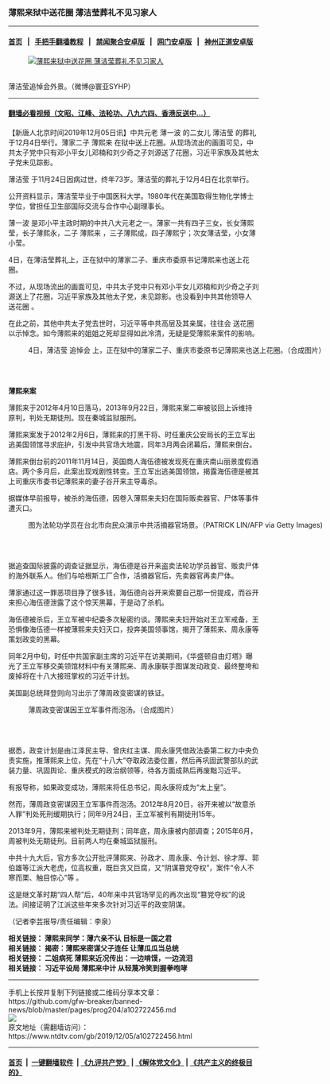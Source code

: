 ### 薄熙来狱中送花圈 薄洁莹葬礼不见习家人
------------------------

#### [首页](https://github.com/gfw-breaker/banned-news/blob/master/README.md) &nbsp;&nbsp;|&nbsp;&nbsp; [手把手翻墙教程](https://github.com/gfw-breaker/guides/wiki) &nbsp;&nbsp;|&nbsp;&nbsp; [禁闻聚合安卓版](https://github.com/gfw-breaker/bn-android) &nbsp;&nbsp;|&nbsp;&nbsp; [网门安卓版](https://github.com/oGate2/oGate) &nbsp;&nbsp;|&nbsp;&nbsp; [神州正道安卓版](https://github.com/SzzdOgate/update) 



<div><div class="featured_image">
 <a href="https://i.ntdtv.com/assets/uploads/2019/12/122.jpg" target="_blank">
  <figure>
   <img alt="薄熙来狱中送花圈 薄洁莹葬礼不见习家人" src="https://i.ntdtv.com/assets/uploads/2019/12/122-800x450.jpg"/>
  </figure><br/>
 </a>
 <span class="caption">
  薄洁莹追悼会外景。（微博@寰亚SYHP）
 </span>
</div>
</div><hr/>

#### [翻墙必看视频（文昭、江峰、法轮功、八九六四、香港反送中...）](https://github.com/gfw-breaker/banned-news/blob/master/pages/links.md)

<div><div class="post_content" itemprop="articleBody">
 <p>
  【新唐人北京时间2019年12月05日讯】中共元老
  <ok href="https://www.ntdtv.com/gb/薄一波.htm">
   薄一波
  </ok>
  的二女儿
  <ok href="https://www.ntdtv.com/gb/薄洁莹.htm">
   薄洁莹
  </ok>
  的葬礼于12月4日举行。薄家二子
  <ok href="https://www.ntdtv.com/gb/薄熙来.htm">
   薄熙来
  </ok>
  在狱中送上花圈。从现场流出的画面可见，中共太子党中只有邓小平女儿邓楠和刘少奇之子刘源送了花圈，习近平家族及其他太子党未见踪影。
 </p>
 <p>
  <ok href="https://www.ntdtv.com/gb/薄洁莹.htm">
   薄洁莹
  </ok>
  于11月24日因病过世，终年73岁。薄洁莹的葬礼于12月4日在北京举行。
 </p>
 <p>
  公开资料显示，薄洁莹毕业于中国医科大学。1980年代在美国取得生物化学博士学位，曾担任卫生部国际交流与合作中心副理事长。
 </p>
 <p>
  <ok href="https://www.ntdtv.com/gb/薄一波.htm">
   薄一波
  </ok>
  是邓小平主政时期的中共八大元老之一。薄家一共有四子三女，长女薄熙莹，长子薄熙永，二子
  <ok href="https://www.ntdtv.com/gb/薄熙来.htm">
   薄熙来
  </ok>
  ，三子薄熙成，四子薄熙宁；次女薄洁莹，小女薄小莹。
 </p>
 <p>
  4日，在薄洁莹葬礼上，正在狱中的薄家二子、重庆市委原书记薄熙来也送上花圈。
 </p>
 <p>
  不过，从现场流出的画面可见，中共太子党中只有邓小平女儿邓楠和刘少奇之子刘源送上了花圈，习近平家族及其他太子党，未见踪影。也没看到中共其他领导人
  <ok href="https://www.ntdtv.com/gb/送花圈.htm">
   送花圈
  </ok>
  。
 </p>
 <p>
  在此之前，其他中共太子党去世时，习近平等中共高层及其亲属，往往会
  <ok href="https://www.ntdtv.com/gb/送花圈.htm">
   送花圈
  </ok>
  以示悼念。如今薄熙来的姐姐之死却显得如此冷清，无疑是受薄熙来案件的影响。
 </p>
 <figure class="wp-caption alignnone" id="attachment_102722463" style="width: 600px">
  <ok href="https://i.ntdtv.com/assets/uploads/2019/12/b406e2fb880c5fecbbfe7e71d6efc5bc.jpg">
   <img alt="" class="size-medium wp-image-102722463" src="https://i.ntdtv.com/assets/uploads/2019/12/b406e2fb880c5fecbbfe7e71d6efc5bc-600x225.jpg"/>
  </ok>
  <br/><figcaption class="wp-caption-text">
   4日，薄洁莹
   <ok href="https://www.ntdtv.com/gb/追悼会.htm">
    追悼会
   </ok>
   上，正在狱中的薄家二子、重庆市委原书记薄熙来也送上花圈。（合成图片）
  </figcaption><br/>
 </figure><br/>
 <p>
  <strong>
   薄熙来案
  </strong>
 </p>
 <p>
  薄熙来于2012年4月10日落马，2013年9月22日，薄熙来案二审被驳回上诉维持原判，判处无期徒刑。现在秦城监狱服刑。
 </p>
 <p>
  薄熙来案发于2012年2月6日，薄熙来的打黑干将、时任重庆公安局长的王立军出逃美国领馆寻求庇护，引发中共官场大地震，同年3月两会闭幕后，薄熙来倒台。
 </p>
 <p>
  薄熙来倒台前的2011年11月14日，英国商人海伍德被发现死在重庆南山丽景度假酒店。两个多月后，此案出现戏剧性转变。王立军出逃美国领馆，揭露海伍德是被其上司重庆市委书记薄熙来的妻子谷开来主导毒杀。
 </p>
 <p>
  据媒体早前报导，被杀的海伍德，因卷入薄熙来夫妇在国际贩卖器官、尸体等事件遭灭口。
 </p>
 <figure class="wp-caption alignnone" id="attachment_102721587" style="width: 600px">
  <ok href="https://i.ntdtv.com/assets/uploads/2019/12/GettyImages-57403014.jpg">
   <img alt="" class="size-medium wp-image-102721587" src="https://i.ntdtv.com/assets/uploads/2019/12/GettyImages-57403014-600x384.jpg"/>
  </ok>
  <br/><figcaption class="wp-caption-text">
   图为法轮功学员在台北市向民众演示中共活摘器官场景。（PATRICK LIN/AFP via Getty Images)
  </figcaption><br/>
 </figure><br/>
 <p>
  据追查国际披露的调查证据显示，海伍德是谷开来盗卖法轮功学员器官、贩卖尸体的海外联系人。他们与哈根斯工厂合作，活摘器官后，先卖器官再卖尸体。
 </p>
 <p>
  薄家通过这一罪恶项目挣了很多钱，海伍德向谷开来索要自己那一份提成，而谷开来担心海伍德泄露了这个惊天黑幕，于是动了杀机。
 </p>
 <p>
  海伍德被杀后，王立军被中纪委多次秘密约谈。薄熙来夫妇开始对王立军戒备，王恐惧像海伍德一样被薄熙来夫妇灭口，投奔美国领事馆，揭开了薄熙来、周永康等策划政变的黑幕。
 </p>
 <p>
  同年2月中旬，时任中共国家副主席的习近平在访美期间，《华盛顿自由灯塔》曝光了王立军移交美领馆材料中有关薄熙来、周永康联手图谋发动政变、最终整垮和废掉将在十八大接班掌权的习近平计划。
 </p>
 <p>
  美国副总统拜登则向习出示了薄周政变密谋的铁证。
 </p>
 <figure class="wp-caption alignnone" id="attachment_102690172" style="width: 600px">
  <ok href="https://i.ntdtv.com/assets/uploads/2019/10/p8675961a101904497.jpg">
   <img alt="" class="size-medium wp-image-102690172" src="https://i.ntdtv.com/assets/uploads/2019/10/p8675961a101904497-600x337.jpg"/>
  </ok>
  <br/><figcaption class="wp-caption-text">
   薄周政变密谋因王立军事件而泡汤。（合成图片）
  </figcaption><br/>
 </figure><br/>
 <p>
  据悉，政变计划是由江泽民主导、曾庆红主谋、周永康凭借政法委第二权力中央负责实施，推薄熙来上位，先在“十八大”夺取政法委位置，然后再巩固武警部队的武装力量、巩固舆论、重庆模式的政治纲领等，待各方面成熟后再废黜习近平。
 </p>
 <p>
  有报导称，如果政变成功，薄熙来将任总书记，周永康将成为“太上皇”。
 </p>
 <p>
  然而，薄周政变密谋因王立军事件而泡汤。2012年8月20日，谷开来被以“故意杀人罪”判处死刑缓期执行；同年9月24日，王立军被判有期徒刑15年。
 </p>
 <p>
  2013年9月，薄熙来被判处无期徒刑；同年底，周永康被内部调查；2015年6月，周被判处无期徒刑。目前两人均在秦城监狱服刑。
 </p>
 <p>
  中共十九大后，官方多次公开批评薄熙来、孙政才、周永康、令计划、徐才厚、郭伯雄等江派大老虎，位高权重，既巨贪又巨腐，又“阴谋篡党夺权”，案件“令人不寒而栗、触目惊心”等 。
 </p>
 <p>
  这是继文革时期“四人帮”后，40年来中共官场罕见的再次出现“篡党夺权”的说法。间接证明了江派这些年来多次针对习近平的政变阴谋。
 </p>
 <p>
  （记者李芸报导/责任编辑：李泉）
 </p>
 <p>
  <strong>
   相关链接：
   <ok href="https://www.ntdtv.com/gb/2019/09/12/a102663073.html" rel="noopener" target="_blank">
    薄熙来同学：薄六亲不认 目标是一国之君
   </ok>
  </strong>
  <br/>
  <strong>
   相关链接：
   <ok href="https://www.ntdtv.com/gb/2019/03/07/a102527135.html" rel="noopener" target="_blank">
    揭密：薄熙来密谋父子连任 让薄瓜瓜当总统
   </ok>
  </strong>
  <br/>
  <strong>
   相关链接：
   <ok href="https://www.ntdtv.com/gb/2019/12/01/a102719606.html" rel="noopener" target="_blank">
    二姐病死 薄熙来近况传出：一边啃馍，一边流泪
   </ok>
  </strong>
  <br/>
  <strong>
   相关链接：
   <ok href="https://www.ntdtv.com/gb/2019/02/08/a102507343.html" rel="noopener" target="_blank">
    习近平设局 薄熙来中计 从轻蔑冷笑到握拳咆哮
   </ok>
  </strong>
 </p>
 <div class="single_ad">
 </div>
</div>
</div>
<hr/>
手机上长按并复制下列链接或二维码分享本文章：<br/>
https://github.com/gfw-breaker/banned-news/blob/master/pages/prog204/a102722456.md <br/>
<a href='https://github.com/gfw-breaker/banned-news/blob/master/pages/prog204/a102722456.md'><img src='https://github.com/gfw-breaker/banned-news/blob/master/pages/prog204/a102722456.md.png'/></a> <br/>
原文地址（需翻墙访问）：https://www.ntdtv.com/gb/2019/12/05/a102722456.html


------------------------
#### [首页](https://github.com/gfw-breaker/banned-news/blob/master/README.md) &nbsp;|&nbsp; [一键翻墙软件](https://github.com/gfw-breaker/nogfw/blob/master/README.md) &nbsp;| [《九评共产党》](https://github.com/gfw-breaker/9ping.md/blob/master/README.md#九评之一评共产党是什么) | [《解体党文化》](https://github.com/gfw-breaker/jtdwh.md/blob/master/README.md) | [《共产主义的终极目的》](https://github.com/gfw-breaker/gczydzjmd.md/blob/master/README.md)


<img src='http://gfw-breaker.win/banned-news/pages/prog204/a102722456.md' width='0px' height='0px'/>